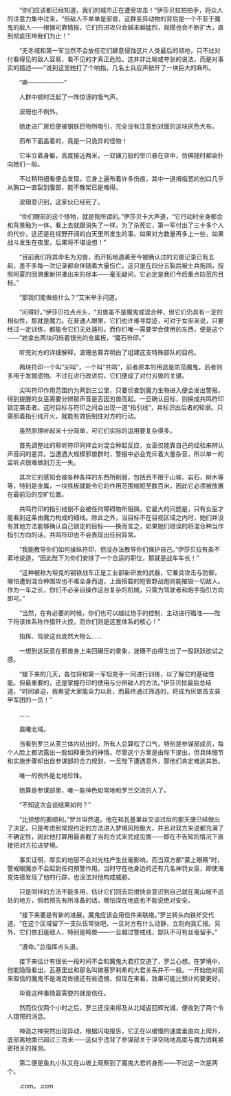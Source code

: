 　　“你们应该都已经知道，我们的城市正在遭受攻击！”伊莎贝拉拍拍手，将众人的注意力集中过来，“但敌人不单单是邪兽，这群变异动物的背后是一个不亚于魔鬼的敌人——根据可靠情报，它们的进攻只会越来越猛烈，规模也会不断扩大，直到彻底压垮我们为止！”

　　“无冬城和第一军当然不会放任它们肆意侵蚀这片人类最后的领地，只不过对付看得见的敌人容易，看不见的才真正危险。这并非比喻或夸张的说法，而是对事实的描述——”说到这里她打了个响指，几名士兵应声掀开了一块巨大的麻布。

　　“嘶——————”

　　人群中顿时泛起了一阵惊讶的吸气声。

　　波珊也不例外。

　　她走进厂房后便被钢铁巨物所吸引，完全没有注意到对面的这块灰色大布。

　　而布下面盖着的，竟是一只诡异的怪物！

　　它半立着身躯，高度接近两米，一双镰刀般的举爪悬在空中，仿佛随时都会扑向她们一般。

　　不过稍稍细看便会发现，它身上遍布着许多伤痕，其中一道拇指宽的创口几乎从胸口一直裂到腹部，能不散架已是难得。

　　波珊意识到，这家伙已经死了。

　　“你们眼前的这个怪物，就是我所谓的。”伊莎贝卡大声道，“它行动时全身都会和背景融为一体，看上去就跟消失了一样。为了杀死它，第一军付出了三十多个人的代价，这还是在视野开阔的白天里所发生的事。如果对方数量再多上一些，如果战斗发生在夜里，后果将不堪设想！”

　　“目前我们将其命名为刃兽，而开拓地遇袭至今被确认过的刃兽记录已有五起，差不多每一次记录都会伴随着大量伤亡。这只是在四分五裂后被士兵拖回，按照阿夏的回溯重新拼凑出来的标本——毫无疑问，它必定是我们今后重点防范的目标。”

　　“那我们能做些什么？”艾米举手问道。

　　“问得好。”伊莎贝拉点点头，“刃兽虽不是魔鬼或混合种，但它们仍具有一定的相似性，那就是魔力。在普通人眼里，它们也许难寻踪迹，可对于女巫来说，只要经过一定训练，都能令它们无处遁形。而你们唯一需要学会使用的东西，便是这个——”她拿出两块闪烁着银光的金属板，“魔石符印。”

　　听完对方的详细解释，波珊总算弄明白了组建这支特殊部队的目的。

　　两块符印一个叫“尖叫”，一个叫“共鸣”，前者原本的用途是防范魔鬼，后者则多用于发掘遗物。不过在进行改进后，它们便成了对付刃兽的关键。

　　尖叫符印作用范围约为两到三公里，只要侦查到魔力生物进入便会发出警报。得到提醒的女巫需要分辨那声音是否因刃兽而起。一旦确认目标，则换成共鸣符印锁定袭击者。这时目标与符印之间会出现一道“指引线”，并标识出后者的轮廓。只需照着指引线开火，就能有效扼制住对方的行动。

　　虽然原理听起来十分简单，可它们实际的运用要复杂得多。

　　首先调整过的聆听符印同样会对混合种起反应，女巫仅能靠自己的经验来辨认声音间的差异。当遭遇大规模邪兽群时，警报中必会充斥着大量杂音，所以单一的监听点很难做到万无一失。

　　其次它的感知会被各种各样的东西所削弱，包括且不限于山坡、岩石、树木等等，特别是金属，一块铁板就能令它的作用范围缩短至数百米，因此它必须被放置在最前沿的空旷位置。

　　共鸣符印的指引线倒不会被任何障碍物所阻隔，它最大的问题是，只有女巫才能看到这条由魔力构成的细线。除此之外，当目标不在目视区域之内时，她们并没有其他方法能够确认自己锁定的目标——换而言之，如果她们错误的将混合种当作指引方向的话，共鸣符印也不会表现出任何异常。

　　“我能教导你们如何操纵符印，但没办法教导你们保护自己。”伊莎贝拉有条不紊地说道，“因此陛下为你们安排了一个合适的职位，那就是战车车长！”

　　“这种被称为坦克的钢铁战车正是工业部新研发的武器，它兼具攻击与防御，哪怕遭到混合种围攻也不难全身而退，上面搭载的短管野战炮则能摧毁一切敌人。作为一车之长，你们不必亲自操作这台复杂的机械，只需为驾驶者和炮手指引方向即可。”

　　“当然，在有必要的时候，你们也可以越过炮手的控制，主动进行瞄准——陛下将该体系称作猎歼火控，而你们则是这套体系的核心！”

　　指挥、驾驶这台庞然大物么……

　　一想到这玩意在邪兽身上来回碾压的景象，波珊不由得生出了一股跃跃欲试之感。

　　“接下来的几天，各位将和第一军坦克手一同进行训练，以了解它的基础性能。但最重要的，还是掌握符印的使用与分辨敌人的方法。”伊莎贝拉最后总结道，“时间紧迫，我希望大家能全力以赴，而最终通过筛选的，将成为灰堡首支装甲军团的一员！”

　　……

　　晨曦北域。

　　当看到罗兰从芙兰体内钻出时，所有人总算松了口气，特别是参谋部成员，每个人脸上都流露出一股如释重负的神情。尽管这个方案是由陛下提出，但具体细节和实施步骤却出自参谋部的合力规划，一旦陛下遭遇意外，那他们肯定难逃其咎。

　　唯一的例外是北地珍珠。

　　她算是参谋部里，唯一能神色如常地和罗兰交流的人了。

　　“不知这次会谈结果如何？”

　　“比预想的要顺利。”罗兰坦然道。他在和瓦基里丝交谈过后的那天便已经做出了决定，只是考虑到常规约定的方法进入梦境风险极大，并且对双方来说都充满了不确定性，因此他打算用最直截了当的方式来完成见面——即在不告知的情况下直接把对方拉进梦境。

　　事实证明，厚实的地层不会对光柱产生丝毫影响，而当双方都“蒙上眼睛”时，警戒眼魔亦不会起到任何预警作用。当时守在他身边的还有几名神罚女巫，即使海克佐德发现了他的行踪，也没法对他构成威胁。

　　只是同样的方法不能多用，估计它们回去后很快会意识到自己就在离山坡不远处的地方，倘若预先有所准备的话，哪怕深在地底也不能说绝对安全。

　　“接下来要是有新的进展，魔鬼应该会用信件来联络。”罗兰转头向铁斧交代道，“在这个区域留下一支队伍常驻吧，一旦对方有什么动静，立刻向我汇报。另外，它们依旧是敌人，特别是畸兽——一旦越过警戒线，部队不可有丝毫留手。”

　　“遵命。”总指挥点头道。

　　接下来估计有很长一段时间不会和魔鬼大君打交道了，罗兰心想。在梦境中，他能隐隐看出，瓦基里丝和那名叫做塞罗刹希的大君关系并不一般。一开始他对前来取信的魔鬼不是海克佐德还有些遗憾，但现在来看，效果可能比预计的要更好。

　　毕竟这种事情最需要的就是信任。

　　然而仅仅两个小时之后，罗兰还没来得及从北域返回辉光城，便收到了两个令人错愕的消息。

　　神造之神突然出现异动，根据闪电报告，它正在以缓慢的速度垂直向上爬升，底部离地面已超过三百米——这似乎违背了参谋部关于浮空陆地高度与魔力消耗紧密相关的推测。

　　第二便是鱼丸小队又在山坡上观察到了魔鬼大君的身形——不过这一次是两个。

　　.com。.com
